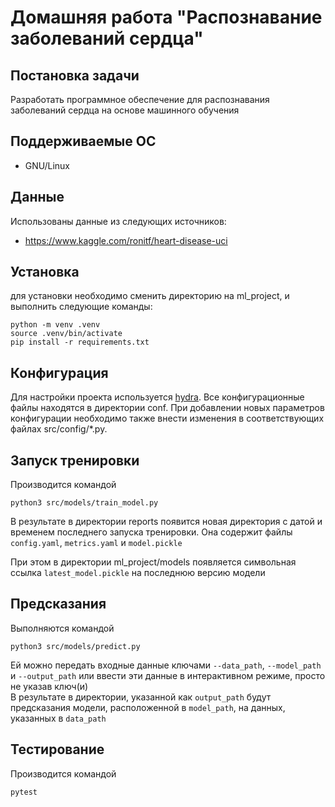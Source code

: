 # Домашняя работа "Распознавание заболеваний сердца"

## Постановка задачи

Разработать программное обеспечение для распознавания заболеваний сердца на основе машинного обучения 

## Поддерживаемые ОС

* GNU/Linux

## Данные

Использованы данные из следующих источников:  
* https://www.kaggle.com/ronitf/heart-disease-uci

## Установка

для установки необходимо сменить директорию на ml_project, и выполнить следующие команды:

    python -m venv .venv
    source .venv/bin/activate
    pip install -r requirements.txt

## Конфигурация

Для настройки проекта используется [hydra](https://hydra.cc/). 
Все конфигурационные файлы находятся в директории conf.
При добавлении новых параметров конфигурации необходимо также внести изменения в соответствующих файлах src/config/*.py.

## Запуск тренировки

Производится командой

    python3 src/models/train_model.py

В результате в директории reports появится новая директория с датой 
и временем последнего запуска тренировки. Она содержит файлы 
`config.yaml`, `metrics.yaml` и `model.pickle`

При этом в директории ml_project/models появляется
символьная ссылка `latest_model.pickle` на последнюю версию модели

## Предсказания
Выполняются командой

    python3 src/models/predict.py
Ей можно передать входные данные ключами 
`--data_path`, `--model_path` и `--output_path` или ввести эти данные 
в интерактивном режиме, просто не указав ключ(и)  
В результате в директории, указанной как `output_path` будут предсказания 
модели, расположенной в `model_path`, на данных, указанных в `data_path`

## Тестирование

Производится командой

    pytest
